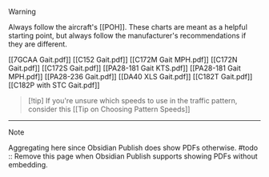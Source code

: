 > [!warning]
> Always follow the aircraft's [[POH]]. These charts are meant as a helpful starting point, but always follow the manufacturer's recommendations if they are different.

[[7GCAA Gait.pdf]]
[[C152 Gait.pdf]]
[[C172M Gait MPH.pdf]]
[[C172N Gait.pdf]]
[[C172S Gait.pdf]]
[[PA28-181 Gait KTS.pdf]]
[[PA28-181 Gait MPH.pdf]]
[[PA28-236 Gait.pdf]]
[[DA40 XLS Gait.pdf]]
[[C182T Gait.pdf]]
[[C182P with STC Gait.pdf]]

> [!tip] If you're unsure which speeds to use in the traffic pattern, consider this [[Tip on Choosing Pattern Speeds]]

---

> [!note]
> Aggregating here since Obsidian Publish does show PDFs otherwise.
> #todo :: Remove this page when Obsidian Publish supports showing PDFs without embedding.